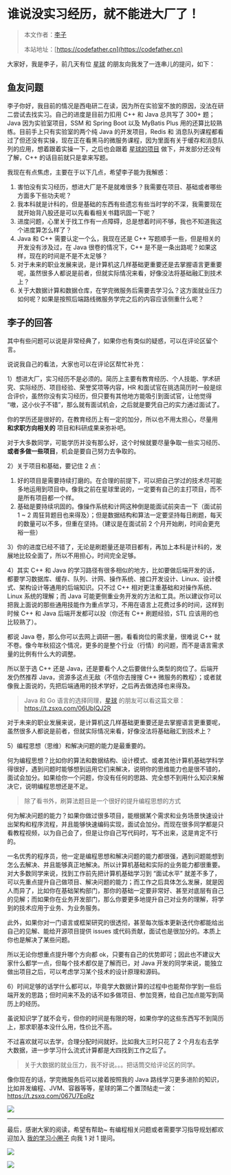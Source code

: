 # 谁说没实习经历，就不能进大厂了！

> 本文作者：[李子](https://yuyuanweb.feishu.cn/wiki/Abldw5WkjidySxkKxU2cQdAtnah)
>
> 本站地址：[https://codefather.cn](https://codefather.cn)

大家好，我是李子，前几天有位 [星球](https://mp.weixin.qq.com/s?__biz=MzI1NDczNTAwMA==&mid=2247524980&idx=2&sn=9ddcdb6c52aa096ed4c5ad0ced946a7d&chksm=e9c28583deb50c95f3c2665713a8bbc372c68332b3bfb846cf4b23af3f1cc07164832a291335&token=2138623988&lang=zh_CN&scene=21#wechat_redirect) 的朋友向我发了一连串儿的提问，如下：

## 鱼友问题

李子你好，我目前的情况是西电研二在读，因为所在实验室不放的原因，没法在研二尝试去找实习。自己的进度是目前力扣用 C++ 和 Java 总共写了 300+ 题；Java 因为实验室项目，SSM 和 Spring Boot 以及 MyBatis Plus 用的还算比较熟练。目前手上只有实验室的两个纯 Java 的开发项目，Redis 和 消息队列课程都看过了但还没有实操，现在正在看黑马的微服务课程，因为里面有关于缓存和消息队列的应用，想着跟着实操一下，之后也会跟着 [星球的项目](https://mp.weixin.qq.com/s?__biz=MzI1NDczNTAwMA==&mid=2247524980&idx=2&sn=9ddcdb6c52aa096ed4c5ad0ced946a7d&chksm=e9c28583deb50c95f3c2665713a8bbc372c68332b3bfb846cf4b23af3f1cc07164832a291335&token=2138623988&lang=zh_CN&scene=21#wechat_redirect) 做下，并发部分还没有了解，C++ 的话目前就只是拿来写题。

我现在有点焦虑，主要在于以下几点，希望李子能为我解惑：

1. 害怕没有实习经历，想进大厂是不是就难很多？我需要在项目、基础或者哪些方面多下些功夫呢？
2. 我本科就是计科的，但是基础的东西有些遗忘有些当时学的不深，我需要现在就开始背八股还是可以先看看相关书籍巩固一下呢？
3. 进度问题，心里关于找工作有一点障碍，总是想着时间不够，我也不知道我这个进度算怎么样了？
4. Java 和 C++ 需要认定一个么，我现在还是 C++ 写题顺手一些，但是相关的开发没有涉及过，在 Java 很卷的情况下，C++ 是不是一条出路呢？如果这样，现在的时间是不是不太足够？
5. 对于未来的职业发展来说，是计算机这几样基础更重要还是去掌握语言更重要呢，虽然很多人都说是前者，但就实际情况来看，好像没法将基础融汇到技术上？
6. 关于大数据计算和数据仓库，在学完微服务后需要去学习么？这方面就业压力如何呢？如果是按照后端路线微服务学完之后的内容应该侧重什么呢？

## 李子的回答

其中有些问题可以说是非常经典了，如果你也有类似的疑惑，可以在评论区留个言。

说说我自己的看法，大家也可以在评论区帮忙补充：

1）想进大厂，实习经历不是必须的。简历上主要有教育经历、个人技能、学术研究、实际经历、项目经验、荣誉奖项等内容，HR 和面试官在挑选简历时一般是综合评价，虽然你没有实习经历，但只要有其他地方能吸引到面试官，让他觉得 “嗷，这小伙子不错”，那么就有面试机会，之后就是要凭自己的实力通过面试了。

你的学历还是很好的，在教育经历上有一定的加分，所以也不用太担心，尽量用 **和求职方向相关的** 项目和科研成果来弥补吧。

对于大多数同学，可能学历并没有那么好，这个时候就要尽量争取一些实习经历、**或者多做一些项目**，机会是要自己努力去争取的。

2）关于项目和基础，要记住 2 点：

1. 好的项目是需要持续打磨的。在合理的前提下，可以把自己学过的技术尽可能多地运用到项目中。像我之前在星球里说的，一定要有自己的主打项目，而不是所有项目都一个样。
2. 基础是要持续巩固的。像操作系统和计网这种倒是能面试前突击一下（面试前 1 ~ 2 周狂背题目也来得及）；但是数据结构和算法一定要坚持每日刷题，每天的数量可以不多，但重在坚持。（建议是在面试前 2 个月开始刷，时间会更充裕一些）

3）你的进度已经不错了，无论是刷题量还是项目都有，再加上本科是计科的，发展地比较全面了，所以不用担心，时间完全足够。

4）其实 C++ 和 Java 的学习路径有很多相似的地方，比如要做后端开发的话，都要学习数据库、缓存、队列、计网、操作系统、接口开发设计、Linux、设计模式、架构设计等通用的后端知识。只不过 C++ 相对更注重基础和对操作系统、Linux 系统的理解；而 Java 可能更侧重业务开发的方法和工具。所以建议你可以把我上面说的那些通用技能作为重点学习，不用在语言上花费过多的时间，这样到时候 C++ 和 Java 后端开发都可以投（你还有 C++ 刷题经验，STL 应该用的也比较熟了）。

都说 Java 卷，那么你可以去网上调研一圈，看看岗位的需求量，很难说 C++ 就不卷。像今年秋招这个情况，更多的是整个行业（行情）的问题，而不是语言需求量的比例有什么大的调整。

所以至于选 C++ 还是 Java，还是要看个人之后要做什么类型的岗位了。后端开发仍然推荐 Java，资源多这点无敌（不信你去搜搜 C++ 微服务的教程）；或者就像我上面说的，先把后端通用的技术学好，之后再去做选择也来得及。

> Java 和 Go 语言的选择同理，[星球](https://mp.weixin.qq.com/s?__biz=MzI1NDczNTAwMA==&mid=2247524980&idx=2&sn=9ddcdb6c52aa096ed4c5ad0ced946a7d&chksm=e9c28583deb50c95f3c2665713a8bbc372c68332b3bfb846cf4b23af3f1cc07164832a291335&token=2138623988&lang=zh_CN&scene=21#wechat_redirect) 的朋友可以看这篇文章：https://t.zsxq.com/06UbIQJ2R

对于未来的职业发展来说，是计算机这几样基础更重要还是去掌握语言更重要呢，虽然很多人都说是前者，但就实际情况来看，好像没法将基础融汇到技术上？

5）编程思想（思维）和解决问题的能力是最重要的。

何为编程思想？比如你的算法和数据结构、设计模式、或者其他计算机基础学科学得很好，遇到问题时能够想到运用它们来解决，说明你的思维能力也是很不错的，面试会加分。如果给你一个问题，你没有任何的思路、完全想不到用什么知识来解决它，说明编程思想还是不足。

> 除了看书外，刷算法题目是一个很好的提升编程思想的方式

何为解决问题的能力？如果你做过很多项目，能根据某个需求和业务场景快速设计出架构和程序流程，并且能够快速编码实现，面试会加分。而现在很多同学都是只看教程视频，以为自己会了，但是让你自己写代码时，写不出来，这是肯定不行的。

一名优秀的程序员，他一定是编程思想和解决问题的能力都很强，遇到问题能想到怎么去解决、并且能够真正地解决。所以计算机基础和实际的业务能力都很重要。对大多数同学来说，找到工作前先把计算机基础学习到 “面试水平” 就差不多了，可以先重点提升自己做项目、解决问题的能力；而工作之后具体怎么发展，就是因人而异了，比如你在基础架构部门，那你的基础一定要非常好、甚至对底层有自己的见解；而如果你在业务开发部门，那么你要更多地提升自己对业务的理解，将学到的技术应用于业务、为业务服务。

此外，如果你对一门语言或框架研究的很透彻，甚至每次版本更新迭代你都能给出自己的见解、能给开源项目提供 issues 或代码贡献，面试也是很加分的。本质上你也是解决了某些问题。

所以无论你想重点提升哪个方向都 ok，只要有自己的优势即可；因此也不建议大家什么都学一点，但每个技术都仅是了解而已，对 Java 开发的同学来说，能独立做出项目之后，可以考虑学习某个技术的设计原理和源码。

6）时间足够的话学什么都可以，毕竟学大数据计算的过程中也能帮你学到一些后端开发的思路；但时间来不及的话不如多做项目、参加竞赛，给自己加点能写到简历上的经历。

虽说知识学了就不会亏，但你的时间是有限的呀，如果你学的这些东西写不到简历上，那求职基本没什么用，性价比不高。

不过喜欢就可以去学，合理分配时间就好。比如我大三时只花了 2 个月左右去学大数据，进一步学习什么流式计算都是大四找到工作之后了。

> 关于大数据的就业压力，我不好说。。。把话筒交给评论区的同学。

像你现在的话，学完微服务后可以接着按照我的 Java 路线学习更多进阶的知识，比如并发编程、JVM、容器等等，星球的第二个置顶帖走一波：https://t.zsxq.com/067U7EqRz

![](https://pic.yupi.icu/5563/202311070834557.png)



------


最后，感谢大家的阅读，希望有帮助~ 有编程相关问题或者需要学习指导规划都欢迎加入 [我的学习小圈子](https://mp.weixin.qq.com/s?__biz=MzI1NDczNTAwMA==&mid=2247524980&idx=2&sn=9ddcdb6c52aa096ed4c5ad0ced946a7d&chksm=e9c28583deb50c95f3c2665713a8bbc372c68332b3bfb846cf4b23af3f1cc07164832a291335&token=689599617&lang=zh_CN&scene=21#wechat_redirect) 向我 1 对 1 提问。

![](https://pic.yupi.icu/5563/202311070834951.jpeg)

![](https://pic.yupi.icu/5563/202311070834116.jpeg)